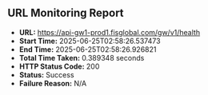 ## URL Monitoring Report

- **URL:** https://api-gw1-prod1.fisglobal.com/gw/v1/health
- **Start Time:** 2025-06-25T02:58:26.537473
- **End Time:** 2025-06-25T02:58:26.926821
- **Total Time Taken:** 0.389348 seconds
- **HTTP Status Code:** 200
- **Status:** Success
- **Failure Reason:** N/A
